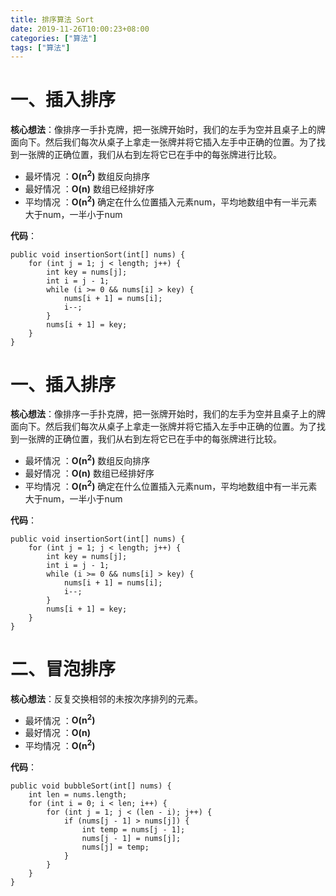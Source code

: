 ```yaml
---
title: 排序算法 Sort
date: 2019-11-26T10:00:23+08:00
categories: ["算法"]
tags: ["算法"]
---
```


# 一、插入排序

**核心想法**：像排序一手扑克牌，把一张牌开始时，我们的左手为空并且桌子上的牌面向下。然后我们每次从桌子上拿走一张牌并将它插入左手中正确的位置。为了找到一张牌的正确位置，我们从右到左将它已在手中的每张牌进行比较。
          
- 最坏情况 ：**O(n<sup>2</sup>)** 数组反向排序
- 最好情况 ：**O(n)** 数组已经排好序
- 平均情况 ：**O(n<sup>2</sup>)** 确定在什么位置插入元素num，平均地数组中有一半元素大于num，一半小于num

**代码**：

```angular2
public void insertionSort(int[] nums) {
	for (int j = 1; j < length; j++) {
		int key = nums[j];
		int i = j - 1;
		while (i >= 0 && nums[i] > key) {
			nums[i + 1] = nums[i];
			i--;
		}
        nums[i + 1] = key;
	}
}
```

# 一、插入排序

**核心想法**：像排序一手扑克牌，把一张牌开始时，我们的左手为空并且桌子上的牌面向下。然后我们每次从桌子上拿走一张牌并将它插入左手中正确的位置。为了找到一张牌的正确位置，我们从右到左将它已在手中的每张牌进行比较。
          
- 最坏情况 ：**O(n<sup>2</sup>)** 数组反向排序
- 最好情况 ：**O(n)** 数组已经排好序
- 平均情况 ：**O(n<sup>2</sup>)** 确定在什么位置插入元素num，平均地数组中有一半元素大于num，一半小于num

**代码**：

```angular2
public void insertionSort(int[] nums) {
	for (int j = 1; j < length; j++) {
		int key = nums[j];
		int i = j - 1;
		while (i >= 0 && nums[i] > key) {
			nums[i + 1] = nums[i];
			i--;
		}
        nums[i + 1] = key;
	}
}
```

# 二、冒泡排序

**核心想法**：反复交换相邻的未按次序排列的元素。
          
- 最坏情况 ：**O(n<sup>2</sup>)** 
- 最好情况 ：**O(n)** 
- 平均情况 ：**O(n<sup>2</sup>)** 

**代码**：

```angular2
public void bubbleSort(int[] nums) {
    int len = nums.length;
    for (int i = 0; i < len; i++) {
        for (int j = 1; j < (len - i); j++) {
            if (nums[j - 1] > nums[j]) {
                int temp = nums[j - 1];
                nums[j - 1] = nums[j];
                nums[j] = temp;
            }
        }
    }
}
```


